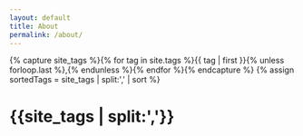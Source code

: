 ```yaml
---
layout: default
title: About
permalink: /about/
---
```




{% capture site_tags %}{% for tag in site.tags %}{{ tag | first }}{% unless forloop.last %},{% endunless %}{% endfor %}{% endcapture %}
                {% assign sortedTags = site_tags | split:',' | sort %}
                
<h1>{{site_tags | split:','}}</h1>


